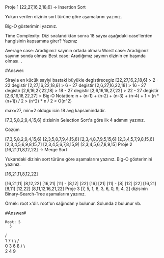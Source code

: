 Proje 1 [22,27,16,2,18,6] -> Insertion Sort

Yukarı verilen dizinin sort türüne göre aşamalarını yazınız.

Big-O gösterimini yazınız.

Time Complexity: Dizi sıralandıktan sonra 18 sayısı aşağıdaki case'lerden hangisinin kapsamına girer? Yazınız

Average case: Aradığımız sayının ortada olması Worst case: Aradığımız sayının sonda olması Best case: Aradığımız sayının dizinin en başında olması. .

#Answer:

Sirayla en kücük sayiyi bastaki büyükle degistirecegiz
[22,27,16,2,18,6] > 2 - 22 degistir
[2,27,16,22,18,6] > 6 - 27 degistir
[2,6,27,16,22,18] > 16 - 27 degistir
[2,6,16,27,22,18] > 18 - 27 degistir
[2,6,16,18,27,22] > 22 - 27 degistir
[2,6,16,18,22,27] >
Big-O Notation: n + (n-1) + (n-2) + (n-3) + (n-4) + 1 > (n * (n+1)) / 2 > (n^2) * n / 2 > O(n^2)

max=27, min=2 oldugu icin 18 avg kapsamindadir.

[7,3,5,8,2,9,4,15,6] dizisinin Selection Sort'a göre ilk 4 adımını yazınız.

Cözüm

[7,3,5,8,2,9,4,15,6]
[2,3,5,8,7,9,4,15,6]
[2,3,4,8,7,9,5,15,6]
[2,3,4,5,7,9,8,15,6]
[2,3,4,5,6,9,8,15,7]
[2,3,4,5,6,7,8,15,9]
[2,3,4,5,6,7,8,9,15]
Proje 2 [16,21,11,8,12,22] -> Merge Sort

Yukarıdaki dizinin sort türüne göre aşamalarını yazınız. Big-O gösterimini yazınız.

[16,21,11,8,12,22]

[16,21,11] [8,12,22]
[16,21] [11] - [8,12] [22]
[16] [21] [11] - [8] [12] [22]
[16,21] [8,11] [12,22]
[8,11,12,16,21,22]
Proje 3 [7, 5, 1, 8, 3, 6, 0, 9, 4, 2] dizisinin Binary-Search-Tree aşamalarını yazınız.

Örnek: root x'dir. root'un sağından y bulunur. Solunda z bulunur vb.

#Answer#

    Root: 5
      5
   /    \
  1      7
 / \    / \
0   3  6   8 
   / \      \
  2   4      9
